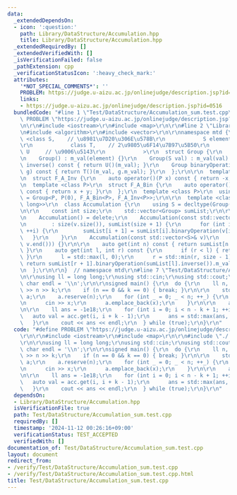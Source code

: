 ```yaml
---
data:
  _extendedDependsOn:
  - icon: ':question:'
    path: Library/DataStructure/Accumulation.hpp
    title: Library/DataStructure/Accumulation.hpp
  _extendedRequiredBy: []
  _extendedVerifiedWith: []
  _isVerificationFailed: false
  _pathExtension: cpp
  _verificationStatusIcon: ':heavy_check_mark:'
  attributes:
    '*NOT_SPECIAL_COMMENTS*': ''
    PROBLEM: https://judge.u-aizu.ac.jp/onlinejudge/description.jsp?id=0516
    links:
    - https://judge.u-aizu.ac.jp/onlinejudge/description.jsp?id=0516
  bundledCode: "#line 1 \"Test/DataStructure/Accumulation_sum.test.cpp\"\n#define\
    \ PROBLEM \"https://judge.u-aizu.ac.jp/onlinejudge/description.jsp?id=0516\"\r\
    \n\r\n#include <iostream>\r\n#include <map>\r\n\r\n#line 2 \"Library/DataStructure/Accumulation.hpp\"\
    \n#include <algorithm>\r\n#include <vector>\r\n\r\nnamespace mtd {\r\n\r\n  template\
    \ <class S,    // \u8981\u7D20\u306E\u578B\r\n            S element,  // \u5143\
    \r\n            class T,    // 2\u9805\u6F14\u7B97\u5B50\r\n            class\
    \ U     // \u9006\u5143\r\n            >\r\n  struct Group {\r\n    S m_val;\r\
    \n    Group() : m_val(element) {}\r\n    Group(S val) : m_val(val) {}\r\n    Group\
    \ inverse() const { return U()(m_val); }\r\n    Group binaryOperation(const Group&\
    \ g) const { return T()(m_val, g.m_val); }\r\n  };\r\n\r\n  template <class P>\r\
    \n  struct F_A_Inv {\r\n    auto operator()(P x) const { return -x; }\r\n  };\r\
    \n  template <class P>\r\n  struct F_A_Bin {\r\n    auto operator()(P x, P y)\
    \ const { return x + y; }\r\n  };\r\n  template <class P>\r\n  using AdditiveGroup\
    \ = Group<P, P(0), F_A_Bin<P>, F_A_Inv<P>>;\r\n\r\n  template <class Group = AdditiveGroup<long\
    \ long>>\r\n  class Accumulation {\r\n    using S = decltype(Group().m_val);\r\
    \n\r\n    const int size;\r\n    std::vector<Group> sumList;\r\n\r\n  public:\r\
    \n    Accumulation() = delete;\r\n    Accumulation(const std::vector<Group>& v)\r\
    \n        : size(v.size()), sumList(size + 1) {\r\n      for (int i = 0; i < size;\
    \ ++i) {\r\n        sumList[i + 1] = sumList[i].binaryOperation(v[i]);\r\n   \
    \   }\r\n    }\r\n    Accumulation(const std::vector<S>& v)\r\n        : Accumulation(std::vector<Group>(v.begin(),\
    \ v.end())) {}\r\n\r\n    auto get(int n) const { return sumList[n + 1].m_val;\
    \ }\r\n    auto get(int l, int r) const {\r\n      if (r < l) { return Group().m_val;\
    \ }\r\n      l = std::max(l, 0);\r\n      r = std::min(r, size - 1);\r\n     \
    \ return sumList[r + 1].binaryOperation(sumList[l].inverse()).m_val;\r\n    }\r\
    \n  };\r\n\r\n}  // namespace mtd\r\n#line 7 \"Test/DataStructure/Accumulation_sum.test.cpp\"\
    \n\r\nusing ll = long long;\r\nusing std::cin;\r\nusing std::cout;\r\nconstexpr\
    \ char endl = '\\n';\r\n\r\nsigned main() {\r\n  do {\r\n    ll n, k;\r\n    cin\
    \ >> n >> k;\r\n    if (n == 0 && k == 0) { break; }\r\n\r\n    std::vector<ll>\
    \ a;\r\n    a.reserve(n);\r\n    for (int _ = 0; _ < n; ++_) {\r\n      ll x;\r\
    \n      cin >> x;\r\n      a.emplace_back(x);\r\n    }\r\n\r\n    auto acc = mtd::Accumulation<>(a);\r\
    \n\r\n    ll ans = -1e18;\r\n    for (int i = 0; i < n - k + 1; ++i) {\r\n   \
    \   auto val = acc.get(i, i + k - 1);\r\n      ans = std::max(ans, val);\r\n \
    \   }\r\n    cout << ans << endl;\r\n  } while (true);\r\n}\r\n"
  code: "#define PROBLEM \"https://judge.u-aizu.ac.jp/onlinejudge/description.jsp?id=0516\"\
    \r\n\r\n#include <iostream>\r\n#include <map>\r\n\r\n#include \"./../../Library/DataStructure/Accumulation.hpp\"\
    \r\n\r\nusing ll = long long;\r\nusing std::cin;\r\nusing std::cout;\r\nconstexpr\
    \ char endl = '\\n';\r\n\r\nsigned main() {\r\n  do {\r\n    ll n, k;\r\n    cin\
    \ >> n >> k;\r\n    if (n == 0 && k == 0) { break; }\r\n\r\n    std::vector<ll>\
    \ a;\r\n    a.reserve(n);\r\n    for (int _ = 0; _ < n; ++_) {\r\n      ll x;\r\
    \n      cin >> x;\r\n      a.emplace_back(x);\r\n    }\r\n\r\n    auto acc = mtd::Accumulation<>(a);\r\
    \n\r\n    ll ans = -1e18;\r\n    for (int i = 0; i < n - k + 1; ++i) {\r\n   \
    \   auto val = acc.get(i, i + k - 1);\r\n      ans = std::max(ans, val);\r\n \
    \   }\r\n    cout << ans << endl;\r\n  } while (true);\r\n}\r\n"
  dependsOn:
  - Library/DataStructure/Accumulation.hpp
  isVerificationFile: true
  path: Test/DataStructure/Accumulation_sum.test.cpp
  requiredBy: []
  timestamp: '2024-11-12 00:26:16+09:00'
  verificationStatus: TEST_ACCEPTED
  verifiedWith: []
documentation_of: Test/DataStructure/Accumulation_sum.test.cpp
layout: document
redirect_from:
- /verify/Test/DataStructure/Accumulation_sum.test.cpp
- /verify/Test/DataStructure/Accumulation_sum.test.cpp.html
title: Test/DataStructure/Accumulation_sum.test.cpp
---
```

